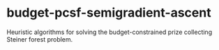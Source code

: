 # budget-pcsf-semigradient-ascent
Heuristic algorithms for solving the budget-constrained prize collecting Steiner forest problem.
